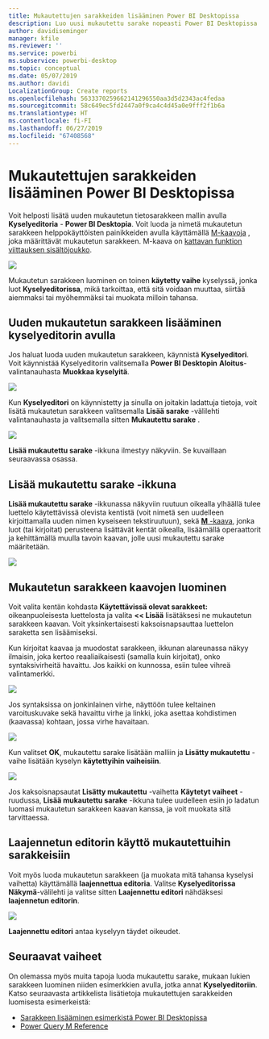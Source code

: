 ```yaml
---
title: Mukautettujen sarakkeiden lisääminen Power BI Desktopissa
description: Luo uusi mukautettu sarake nopeasti Power BI Desktopissa
author: davidiseminger
manager: kfile
ms.reviewer: ''
ms.service: powerbi
ms.subservice: powerbi-desktop
ms.topic: conceptual
ms.date: 05/07/2019
ms.author: davidi
LocalizationGroup: Create reports
ms.openlocfilehash: 5633370259662141296550aa3d5d2343ac4fedaa
ms.sourcegitcommit: 58c649ec5fd2447a0f9ca4c4d45a0e9fff2f1b6a
ms.translationtype: HT
ms.contentlocale: fi-FI
ms.lasthandoff: 06/27/2019
ms.locfileid: "67408568"
---
```

# <a name="add-a-custom-column-in-power-bi-desktop"></a>Mukautettujen sarakkeiden lisääminen Power BI Desktopissa
Voit helposti lisätä uuden mukautetun tietosarakkeen mallin avulla **Kyselyeditoria** - **Power BI Desktopia**. Voit luoda ja nimetä mukautetun sarakkeen helppokäyttöisten painikkeiden avulla käyttämällä [M-kaavoja](https://msdn.microsoft.com/library/mt270235.aspx) , joka määrittävät mukautetun sarakkeen. M-kaava on [kattavan funktion viittauksen sisältöjoukko](https://msdn.microsoft.com/library/mt779182.aspx). 

![](media/desktop-add-custom-column/add-custom-column_01.png)

Mukautetun sarakkeen luominen on toinen **käytetty vaihe** kyselyssä, jonka luot **Kyselyeditorissa**, mikä tarkoittaa, että sitä voidaan muuttaa, siirtää aiemmaksi tai myöhemmäksi tai muokata milloin tahansa.

## <a name="use-query-editor-to-add-a-new-custom-column"></a>Uuden mukautetun sarakkeen lisääminen kyselyeditorin avulla
Jos haluat luoda uuden mukautetun sarakkeen, käynnistä **Kyselyeditori**. Voit käynnistää Kyselyeditorin valitsemalla **Power BI Desktopin** **Aloitus**-valintanauhasta **Muokkaa kyselyitä**.

![](media/desktop-add-custom-column/add-column-from-example_02.png)

Kun **Kyselyeditori** on käynnistetty ja sinulla on joitakin ladattuja tietoja, voit lisätä mukautetun sarakkeen valitsemalla **Lisää sarake** -välilehti valintanauhasta ja valitsemalla sitten **Mukautettu sarake** .

![](media/desktop-add-custom-column/add-custom-column_02.png)

**Lisää mukautettu sarake** -ikkuna ilmestyy näkyviin. Se kuvaillaan seuraavassa osassa.

## <a name="the-add-custom-column-window"></a>Lisää mukautettu sarake -ikkuna
**Lisää mukautettu sarake** -ikkunassa näkyviin ruutuun oikealla ylhäällä tulee luettelo käytettävissä olevista kentistä (voit nimetä sen uudelleen kirjoittamalla uuden nimen kyseiseen tekstiruutuun), sekä [ **M** -kaava](https://msdn.microsoft.com/library/mt779182.aspx), jonka luot (tai kirjoitat) perusteena lisättävät kentät oikealla, lisäämällä operaattorit ja kehittämällä muulla tavoin kaavan, jolle uusi mukautettu sarake määritetään. 

![](media/desktop-add-custom-column/add-custom-column_03.png)

## <a name="create-formulas-for-your-custom-column"></a>Mukautetun sarakkeen kaavojen luominen
Voit valita kentän kohdasta **Käytettävissä olevat sarakkeet:** oikeanpuoleisesta luettelosta ja valita **<< Lisää** lisätäksesi ne mukautetun sarakkeen kaavan. Voit yksinkertaisesti kaksoisnapsauttaa luettelon saraketta sen lisäämiseksi.

Kun kirjoitat kaavaa ja muodostat sarakkeen, ikkunan alareunassa näkyy ilmaisin, joka kertoo reaaliaikaisesti (samalla kuin kirjoitat), onko syntaksivirheitä havaittu. Jos kaikki on kunnossa, esiin tulee vihreä valintamerkki.

![](media/desktop-add-custom-column/add-custom-column_04.png)

Jos syntaksissa on jonkinlainen virhe, näyttöön tulee keltainen varoituskuvake sekä havaittu virhe ja linkki, joka asettaa kohdistimen (kaavassa) kohtaan, jossa virhe havaitaan.

![](media/desktop-add-custom-column/add-custom-column_05.png)

Kun valitset **OK**, mukautettu sarake lisätään malliin ja **Lisätty mukautettu** -vaihe lisätään kyselyn **käytettyihin vaiheisiin**.

![](media/desktop-add-custom-column/add-custom-column_06.png)

Jos kaksoisnapsautat **Lisätty mukautettu** -vaihetta **Käytetyt vaiheet** -ruudussa, **Lisää mukautettu sarake** -ikkuna tulee uudelleen esiin jo ladatun luomasi mukautetun sarakkeen kaavan kanssa, ja voit muokata sitä tarvittaessa.

## <a name="using-the-advanced-editor-for-custom-columns"></a>Laajennetun editorin käyttö mukautettuihin sarakkeisiin
Voit myös luoda mukautetun sarakkeen (ja muokata mitä tahansa kyselysi vaihetta) käyttämällä **laajennettua editoria**. Valitse **Kyselyeditorissa** **Näkymä**-välilehti ja valitse sitten **Laajennettu editori** nähdäksesi **laajennetun editorin**.

![](media/desktop-add-custom-column/add-custom-column_07.png)

**Laajennettu editori** antaa kyselyyn täydet oikeudet.

## <a name="next-steps"></a>Seuraavat vaiheet
On olemassa myös muita tapoja luoda mukautettu sarake, mukaan lukien sarakkeen luominen niiden esimerkkien avulla, jotka annat **Kyselyeditoriin**. Katso seuraavasta artikkelista lisätietoja mukautettujen sarakkeiden luomisesta esimerkeistä:

* [Sarakkeen lisääminen esimerkistä Power BI Desktopissa](desktop-add-column-from-example.md)
* [Power Query M Reference](/powerquery-m/power-query-m-reference)  

